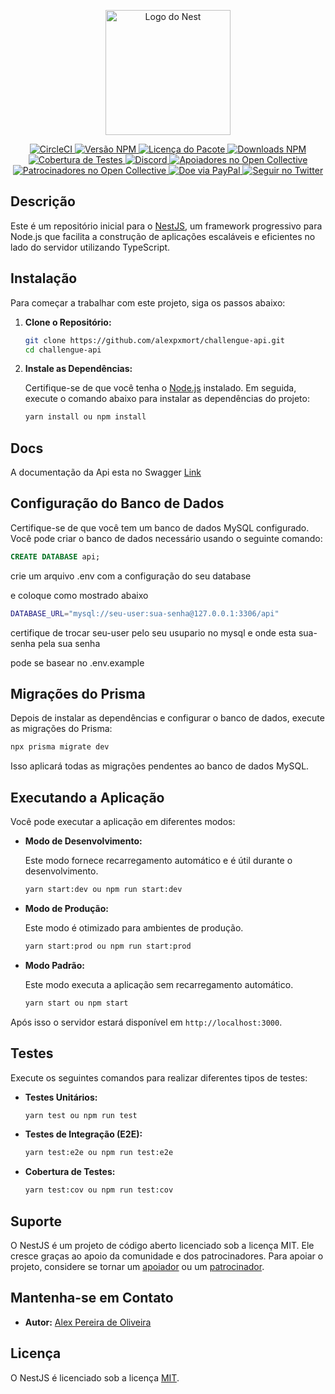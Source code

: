 <p align="center">
  <a href="http://nestjs.com/" target="_blank">
    <img src="https://nestjs.com/img/logo-small.svg" width="200" alt="Logo do Nest" />
  </a>
</p>

<p align="center">
  <a href="https://circleci.com/gh/nestjs/nest" target="_blank">
    <img src="https://img.shields.io/circleci/build/github/nestjs/nest/master" alt="CircleCI" />
  </a>
  <a href="https://www.npmjs.com/package/@nestjs/core" target="_blank">
    <img src="https://img.shields.io/npm/v/@nestjs/core.svg" alt="Versão NPM" />
  </a>
  <a href="https://www.npmjs.com/package/@nestjs/core" target="_blank">
    <img src="https://img.shields.io/npm/l/@nestjs/core.svg" alt="Licença do Pacote" />
  </a>
  <a href="https://www.npmjs.com/package/@nestjs/common" target="_blank">
    <img src="https://img.shields.io/npm/dm/@nestjs/common.svg" alt="Downloads NPM" />
  </a>
  <a href="https://coveralls.io/github/nestjs/nest?branch=master" target="_blank">
    <img src="https://coveralls.io/repos/github/nestjs/nest/badge.svg?branch=master" alt="Cobertura de Testes" />
  </a>
  <a href="https://discord.gg/G7Qnnhy" target="_blank">
    <img src="https://img.shields.io/badge/discord-online-brightgreen.svg" alt="Discord" />
  </a>
  <a href="https://opencollective.com/nest#backer" target="_blank">
    <img src="https://opencollective.com/nest/backers/badge.svg" alt="Apoiadores no Open Collective" />
  </a>
  <a href="https://opencollective.com/nest#sponsor" target="_blank">
    <img src="https://opencollective.com/nest/sponsors/badge.svg" alt="Patrocinadores no Open Collective" />
  </a>
  <a href="https://paypal.me/kamilmysliwiec" target="_blank">
    <img src="https://img.shields.io/badge/Donate-PayPal-ff3f59.svg" alt="Doe via PayPal" />
  </a>
  <a href="https://twitter.com/nestframework" target="_blank">
    <img src="https://img.shields.io/twitter/follow/nestframework.svg?style=social&label=Seguir" alt="Seguir no Twitter" />
  </a>
</p>

## Descrição

Este é um repositório inicial para o [NestJS](https://github.com/nestjs/nest), um framework progressivo para Node.js que facilita a construção de aplicações escaláveis e eficientes no lado do servidor utilizando TypeScript.

## Instalação

Para começar a trabalhar com este projeto, siga os passos abaixo:

1. **Clone o Repositório:**

   ```bash
   git clone https://github.com/alexpxmort/challengue-api.git
   cd challengue-api
   ```

2. **Instale as Dependências:**

   Certifique-se de que você tenha o [Node.js](https://nodejs.org) instalado. Em seguida, execute o comando abaixo para instalar as dependências do projeto:

   ```bash
   yarn install ou npm install
   ```

## Docs

A documentação da Api esta no Swagger [Link](http://localhost:3000/api-docs)

## Configuração do Banco de Dados

Certifique-se de que você tem um banco de dados MySQL configurado. Você pode criar o banco de dados necessário usando o seguinte comando:

```sql
CREATE DATABASE api;
```

crie um arquivo .env com a configuração do seu database

e coloque como mostrado abaixo

```bash
DATABASE_URL="mysql://seu-user:sua-senha@127.0.0.1:3306/api"
```

certifique de trocar seu-user pelo seu usupario no mysql e onde esta sua-senha
pela sua senha

pode se basear no .env.example

## Migrações do Prisma

Depois de instalar as dependências e configurar o banco de dados, execute as migrações do Prisma:

```bash
npx prisma migrate dev
```

Isso aplicará todas as migrações pendentes ao banco de dados MySQL.

## Executando a Aplicação

Você pode executar a aplicação em diferentes modos:

- **Modo de Desenvolvimento:**

  Este modo fornece recarregamento automático e é útil durante o desenvolvimento.

  ```bash
  yarn start:dev ou npm run start:dev
  ```

- **Modo de Produção:**

  Este modo é otimizado para ambientes de produção.

  ```bash
  yarn start:prod ou npm run start:prod
  ```

- **Modo Padrão:**

  Este modo executa a aplicação sem recarregamento automático.

  ```bash
  yarn start ou npm start
  ```

Após isso o servidor estará disponível em `http://localhost:3000`.

## Testes

Execute os seguintes comandos para realizar diferentes tipos de testes:

- **Testes Unitários:**

  ```bash
  yarn test ou npm run test
  ```

- **Testes de Integração (E2E):**

  ```bash
  yarn test:e2e ou npm run test:e2e
  ```

- **Cobertura de Testes:**

  ```bash
  yarn test:cov ou npm run test:cov
  ```

## Suporte

O NestJS é um projeto de código aberto licenciado sob a licença MIT. Ele cresce graças ao apoio da comunidade e dos patrocinadores. Para apoiar o projeto, considere se tornar um [apoiador](https://opencollective.com/nest#backer) ou um [patrocinador](https://opencollective.com/nest#sponsor).

## Mantenha-se em Contato

- **Autor:** [Alex Pereira de Oliveira](https://www.linkedin.com/in/alex-pereira-de-oliveira-628245160/)

## Licença

O NestJS é licenciado sob a licença [MIT](LICENSE).
